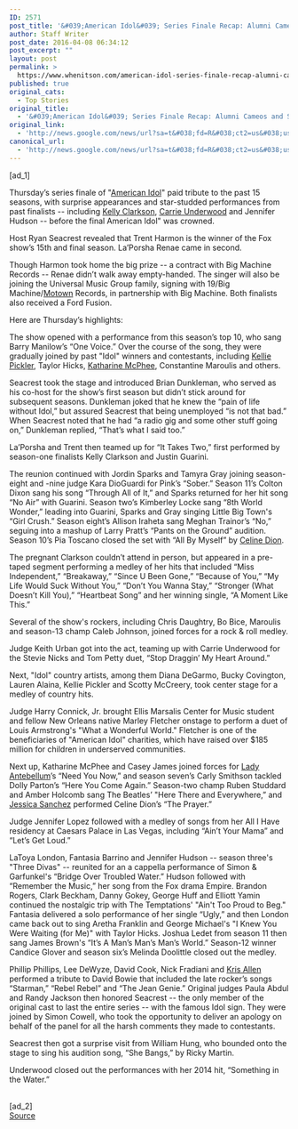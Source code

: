 ```yaml
---
ID: 2571
post_title: '&#039;American Idol&#039; Series Finale Recap: Alumni Cameos and Star-Studded Performances &#8211; ABC News'
author: Staff Writer
post_date: 2016-04-08 06:34:12
post_excerpt: ""
layout: post
permalink: >
  https://www.whenitson.com/american-idol-series-finale-recap-alumni-cameos-and-star-studded-performances-abc-news/
published: true
original_cats:
  - Top Stories
original_title:
  - '&#039;American Idol&#039; Series Finale Recap: Alumni Cameos and Star-Studded Performances - ABC News'
original_link:
  - 'http://news.google.com/news/url?sa=t&#038;fd=R&#038;ct2=us&#038;usg=AFQjCNEIkcP5Dr09GMba7qPmz7-jFpWd4g&#038;clid=c3a7d30bb8a4878e06b80cf16b898331&#038;cid=52779078835028&#038;ei=KVAHV4imKuTGwAHwkrGoBQ&#038;url=http://abcnews.go.com/Entertainment/american-idol-series-finale-recap-alumni-cameos-star/story?id%3D38242924'
canonical_url:
  - 'http://news.google.com/news/url?sa=t&#038;fd=R&#038;ct2=us&#038;usg=AFQjCNEIkcP5Dr09GMba7qPmz7-jFpWd4g&#038;clid=c3a7d30bb8a4878e06b80cf16b898331&#038;cid=52779078835028&#038;ei=KVAHV4imKuTGwAHwkrGoBQ&#038;url=http://abcnews.go.com/Entertainment/american-idol-series-finale-recap-alumni-cameos-star/story?id%3D38242924'
---
```

 [ad_1]
<br><div readability="160.14675582866">
<p itemprop="articleBody">
Thursday’s series finale of "<a href="http://abcnews.go.com/topics/entertainment/tv/tv-show.htm" id="ramplink_American Idol_" target="_blank">American Idol</a>" paid tribute to the past 15 seasons, with surprise appearances and star-studded performances from past finalists -- including <a href="http://abcnews.go.com/topics/entertainment/music/kelly-clarkson.htm" id="ramplink_Kelly Clarkson_" target="_blank">Kelly Clarkson</a>, <a href="http://abcnews.go.com/topics/entertainment/music/carrie-underwood.htm" id="ramplink_Carrie Underwood_" target="_blank">Carrie Underwood</a> and Jennifer Hudson -- before the final American Idol" was crowned.
</p><p itemprop="articleBody">
Host Ryan Seacrest revealed that Trent Harmon is the winner of the Fox show’s 15th and final season. La’Porsha Renae came in second.
</p><p itemprop="articleBody">
Though Harmon took home the big prize -- a contract with Big Machine Records -- Renae didn’t walk away empty-handed. The singer will also be joining the Universal Music Group family, signing with 19/Big Machine/<a href="http://abcnews.go.com/topics/business/companies/motown-record-company.htm" id="ramplink_Motown_" target="_blank">Motown</a> Records, in partnership with Big Machine. Both finalists also received a Ford Fusion.
</p><p itemprop="articleBody">
Here are Thursday’s highlights:
</p><p itemprop="articleBody">
The show opened with a performance from this season’s top 10, who sang Barry Manilow’s “One Voice.” Over the course of the song, they were gradually joined by past "Idol" winners and contestants, including <a href="http://abcnews.go.com/topics/entertainment/tv/kellie-pickler.htm" id="ramplink_Kellie Pickler_" target="_blank">Kellie Pickler</a>, Taylor Hicks, <a href="http://abcnews.go.com/topics/entertainment/music/katharine-mcphee.htm" id="ramplink_Katharine McPhee_" target="_blank">Katharine McPhee</a>, Constantine Maroulis and others.
</p><p itemprop="articleBody">
Seacrest took the stage and introduced Brian Dunkleman, who served as his co-host for the show’s first season but didn’t stick around for subsequent seasons. Dunkleman joked that he knew the “pain of life without Idol,” but assured Seacrest that being unemployed “is not that bad.” When Seacrest noted that he had “a radio gig and some other stuff going on,” Dunkleman replied, “That’s what I said too.”
</p><p itemprop="articleBody">
La’Porsha and Trent then teamed up for “It Takes Two,” first performed by season-one finalists Kelly Clarkson and Justin Guarini.
</p><p itemprop="articleBody">
The reunion continued with Jordin Sparks and Tamyra Gray joining season-eight and -nine judge Kara DioGuardi for Pink’s “Sober.” Season 11’s Colton Dixon sang his song “Through All of It,” and Sparks returned for her hit song “No Air” with Guarini. Season two’s Kimberley Locke sang “8th World Wonder,” leading into Guarini, Sparks and Gray singing Little Big Town's “Girl Crush.” Season eight’s Allison Iraheta sang Meghan Trainor’s “No,” seguing into a mashup of Larry Pratt’s “Pants on the Ground” audition. Season 10’s Pia Toscano closed the set with “All By Myself” by <a href="http://abcnews.go.com/topics/entertainment/music/celine-dion.htm" id="ramplink_Celine Dion_" target="_blank">Celine Dion</a>.
</p><p itemprop="articleBody">
The pregnant Clarkson couldn’t attend in person, but appeared in a pre-taped segment performing a medley of her hits that included “Miss Independent,” “Breakaway,” “Since U Been Gone,” “Because of You,” “My Life Would Suck Without You,” “Don’t You Wanna Stay,” “Stronger (What Doesn’t Kill You),” “Heartbeat Song” and her winning single, “A Moment Like This.”
</p><p itemprop="articleBody">
Several of the show's rockers, including Chris Daughtry, Bo Bice, Maroulis and season-13 champ Caleb Johnson, joined forces for a rock &amp; roll medley.
</p><p itemprop="articleBody">
Judge Keith Urban got into the act, teaming up with Carrie Underwood for the Stevie Nicks and Tom Petty duet, “Stop Draggin’ My Heart Around.”
</p><p itemprop="articleBody">
Next, "Idol" country artists, among them Diana DeGarmo, Bucky Covington, Lauren Alaina, Kellie Pickler and Scotty McCreery, took center stage for a medley of country hits.
</p><p itemprop="articleBody">
Judge Harry Connick, Jr. brought Ellis Marsalis Center for Music student and fellow New Orleans native Marley Fletcher onstage to perform a duet of Louis Armstrong's "What a Wonderful World." Fletcher is one of the beneficiaries of "American Idol" charities, which have raised over $185 million for children in underserved communities.
</p><p itemprop="articleBody">
Next up, Katharine McPhee and Casey James joined forces for <a href="http://abcnews.go.com/topics/entertainment/music/lady-antebellum.htm" id="ramplink_Lady Antebellum_" target="_blank">Lady Antebellum</a>’s “Need You Now,” and season seven’s Carly Smithson tackled Dolly Parton’s “Here You Come Again.” Season-two champ Ruben Studdard and Amber Holcomb sang The Beatles’ "Here There and Everywhere,” and <a href="http://abcnews.go.com/topics/entertainment/tv/jessica-sanchez-idol.htm" id="ramplink_Jessica Sanchez_" target="_blank">Jessica Sanchez</a> performed Celine Dion’s “The Prayer.”
</p><p itemprop="articleBody">
Judge Jennifer Lopez followed with a medley of songs from her All I Have residency at Caesars Palace in Las Vegas, including “Ain’t Your Mama” and “Let’s Get Loud.”
</p><p itemprop="articleBody">
LaToya London, Fantasia Barrino and Jennifer Hudson -- season three's "Three Divas" -- reunited for an a cappella performance of Simon &amp; Garfunkel's “Bridge Over Troubled Water.” Hudson followed with “Remember the Music,” her song from the Fox drama Empire. Brandon Rogers, Clark Beckham, Danny Gokey, George Huff and Elliott Yamin continued the nostalgic trip with The Temptations' "Ain't Too Proud to Beg." Fantasia delivered a solo performance of her single “Ugly,” and then London came back out to sing Aretha Franklin and George Michael's "I Knew You Were Waiting (for Me)" with Taylor Hicks. Joshua Ledet from season 11 then sang James Brown's “It’s A Man’s Man’s Man’s World.” Season-12 winner Candice Glover and season six’s Melinda Doolittle closed out the medley.
</p><p itemprop="articleBody">
Phillip Phillips, Lee DeWyze, David Cook, Nick Fradiani and <a href="http://abcnews.go.com/topics/entertainment/tv/kris-allen-idol.htm" id="ramplink_Kris Allen_" target="_blank">Kris Allen</a> performed a tribute to David Bowie that included the late rocker’s songs “Starman,” “Rebel Rebel” and “The Jean Genie.”
Original judges Paula Abdul and Randy Jackson then honored Seacrest -- the only member of the original cast to last the entire series -- with the famous Idol sign. They were joined by Simon Cowell, who took the opportunity to deliver an apology on behalf of the panel for all the harsh comments they made to contestants.
</p><p itemprop="articleBody">
Seacrest then got a surprise visit from William Hung, who bounded onto the stage to sing his audition song, “She Bangs,” by Ricky Martin.
</p><p itemprop="articleBody">
Underwood closed out the performances with her 2014 hit, “Something in the Water.”</p>
</div>
<br>[ad_2]
<br><a href="http://news.google.com/news/url?sa=t&#038;fd=R&#038;ct2=us&#038;usg=AFQjCNEIkcP5Dr09GMba7qPmz7-jFpWd4g&#038;clid=c3a7d30bb8a4878e06b80cf16b898331&#038;cid=52779078835028&#038;ei=KVAHV4imKuTGwAHwkrGoBQ&#038;url=http://abcnews.go.com/Entertainment/american-idol-series-finale-recap-alumni-cameos-star/story?id%3D38242924">Source </a>